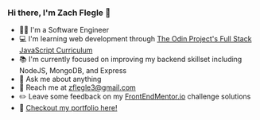 ### Hi there, I'm Zach Flegle 👋

* :man_technologist:  I'm a Software Engineer
* :computer:  I'm learning web development through [The Odin Project's Full Stack JavaScript Curriculum](https://www.theodinproject.com/paths)
* :books:  I'm currently focused on improving my backend skillset including NodeJS, MongoDB, and Express
* 💬  Ask me about anything
* :incoming_envelope:  Reach me at zflegle3@gmail.com
* :pencil2:  Leave some feedback on my [FrontEndMentor.io](https://www.frontendmentor.io/profile/zflegle3) challenge solutions
* :open_file_folder:  [Checkout my portfolio here!](https://zflegle3.github.io/portfolio-22/)
 

<!--
**zflegle3/zflegle3** is a ✨ _special_ ✨ repository because its `README.md` (this file) appears on your GitHub profile.

Here are some ideas to get you started:

- 🔭 I’m currently working on ...
- 🌱 I’m currently learning ...
- 👯 I’m looking to collaborate on ...
- 🤔 I’m looking for help with ...
- 💬 Ask me about ...
- 📫 How to reach me: ...
- 😄 Pronouns: ...
- ⚡ Fun fact: ...
-->
